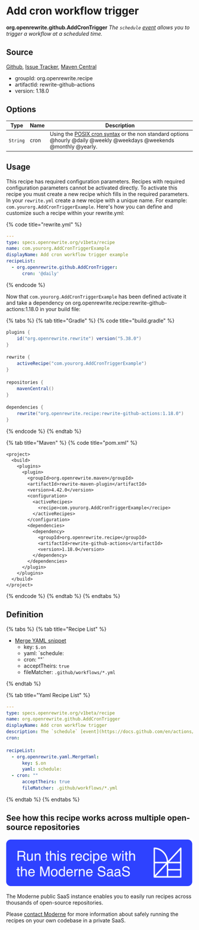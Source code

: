 # Add cron workflow trigger

**org.openrewrite.github.AddCronTrigger**
_The `schedule` [event](https://docs.github.com/en/actions/reference/events-that-trigger-workflows#scheduled-events) allows you to trigger a workflow at a scheduled time._

## Source

[Github](https://github.com/openrewrite/rewrite-github-actions/blob/main/src/main/java/org/openrewrite/github/AddCronTrigger.java), [Issue Tracker](https://github.com/openrewrite/rewrite-github-actions/issues), [Maven Central](https://search.maven.org/artifact/org.openrewrite.recipe/rewrite-github-actions/1.18.0/jar)

* groupId: org.openrewrite.recipe
* artifactId: rewrite-github-actions
* version: 1.18.0

## Options

| Type | Name | Description |
| -- | -- | -- |
| `String` | cron | Using the [POSIX cron syntax](https://pubs.opengroup.org/onlinepubs/9699919799/utilities/crontab.html#tag_20_25_07) or the non standard options @hourly @daily @weekly @weekdays @weekends @monthly @yearly. |


## Usage

This recipe has required configuration parameters. Recipes with required configuration parameters cannot be activated directly. To activate this recipe you must create a new recipe which fills in the required parameters. In your `rewrite.yml` create a new recipe with a unique name. For example: `com.yourorg.AddCronTriggerExample`.
Here's how you can define and customize such a recipe within your rewrite.yml:

{% code title="rewrite.yml" %}
```yaml
---
type: specs.openrewrite.org/v1beta/recipe
name: com.yourorg.AddCronTriggerExample
displayName: Add cron workflow trigger example
recipeList:
  - org.openrewrite.github.AddCronTrigger:
      cron: '@daily'
```
{% endcode %}

Now that `com.yourorg.AddCronTriggerExample` has been defined activate it and take a dependency on org.openrewrite.recipe:rewrite-github-actions:1.18.0 in your build file:

{% tabs %}
{% tab title="Gradle" %}
{% code title="build.gradle" %}
```groovy
plugins {
    id("org.openrewrite.rewrite") version("5.38.0")
}

rewrite {
    activeRecipe("com.yourorg.AddCronTriggerExample")
}

repositories {
    mavenCentral()
}

dependencies {
    rewrite("org.openrewrite.recipe:rewrite-github-actions:1.18.0")
}
```
{% endcode %}
{% endtab %}

{% tab title="Maven" %}
{% code title="pom.xml" %}
```markup
<project>
  <build>
    <plugins>
      <plugin>
        <groupId>org.openrewrite.maven</groupId>
        <artifactId>rewrite-maven-plugin</artifactId>
        <version>4.42.0</version>
        <configuration>
          <activeRecipes>
            <recipe>com.yourorg.AddCronTriggerExample</recipe>
          </activeRecipes>
        </configuration>
        <dependencies>
          <dependency>
            <groupId>org.openrewrite.recipe</groupId>
            <artifactId>rewrite-github-actions</artifactId>
            <version>1.18.0</version>
          </dependency>
        </dependencies>
      </plugin>
    </plugins>
  </build>
</project>
```
{% endcode %}
{% endtab %}
{% endtabs %}


## Definition

{% tabs %}
{% tab title="Recipe List" %}
* [Merge YAML snippet](../yaml/mergeyaml.md)
  * key: `$.on`
  * yaml: `schedule:
  - cron: ""`
  * acceptTheirs: `true`
  * fileMatcher: `.github/workflows/*.yml`

{% endtab %}

{% tab title="Yaml Recipe List" %}
```yaml
---
type: specs.openrewrite.org/v1beta/recipe
name: org.openrewrite.github.AddCronTrigger
displayName: Add cron workflow trigger
description: The `schedule` [event](https://docs.github.com/en/actions/reference/events-that-trigger-workflows#scheduled-events) allows you to trigger a workflow at a scheduled time.
cron: 

recipeList:
  - org.openrewrite.yaml.MergeYaml:
      key: $.on
      yaml: schedule:
  - cron: ""
      acceptTheirs: true
      fileMatcher: .github/workflows/*.yml

```
{% endtab %}
{% endtabs %}

## See how this recipe works across multiple open-source repositories

[![Moderne Link Image](/.gitbook/assets/ModerneRecipeButton.png)](https://public.moderne.io/recipes/org.openrewrite.github.AddCronTrigger)

The Moderne public SaaS instance enables you to easily run recipes across thousands of open-source repositories.

Please [contact Moderne](https://moderne.io/product) for more information about safely running the recipes on your own codebase in a private SaaS.
